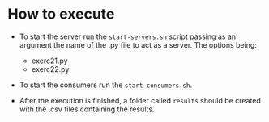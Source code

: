 # How to execute

- To start the server run the `start-servers.sh` script passing as an argument the name of the .py file to act as a server. The options being:
    - exerc21.py
    - exerc22.py

- To start the consumers run the `start-consumers.sh`.

- After the execution is finished, a folder called `results` should be created with the .csv files containing the results.